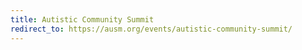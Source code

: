 ```yaml
---
title: Autistic Community Summit
redirect_to: https://ausm.org/events/autistic-community-summit/
---
```


